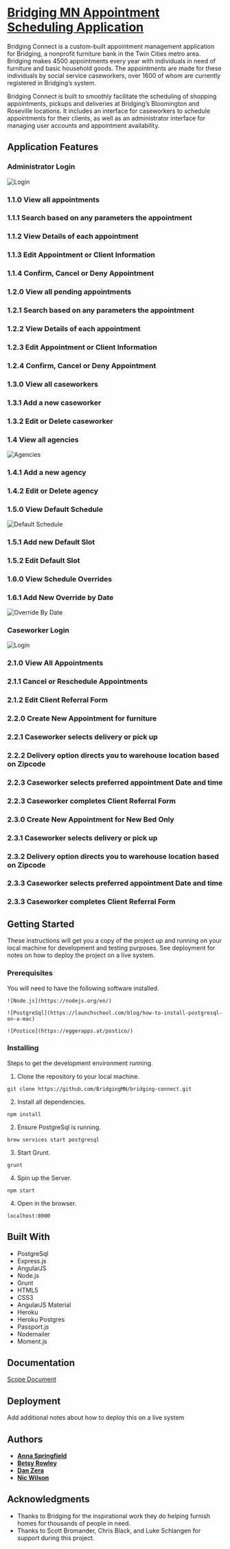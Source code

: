 # [Bridging MN Appointment Scheduling Application](https://bridging-connect.herokuapp.com)

Bridging Connect is a custom-built appointment management application for Bridging, a nonprofit furniture bank in the Twin Cities metro area. Bridging makes 4500 appointments every year with individuals in need of furniture and basic household goods. The appointments are made for these individuals by social service caseworkers, over 1600 of whom are currently registered in Bridging’s system.

Bridging Connect is built to smoothly facilitate the scheduling of shopping appointments, pickups and deliveries at Bridging’s Bloomington and Roseville locations. It includes an interface for caseworkers to schedule appointments for their clients, as well as an administrator interface for managing user accounts and appointment availability.

## Application Features

### Administrator Login

![Login](screenshots/Login.png)

### 1.1.0 View all appointments

### 1.1.1 Search based on any parameters the appointment

### 1.1.2 View Details of each appointment

### 1.1.3 Edit Appointment or Client Information

### 1.1.4 Confirm, Cancel or Deny Appointment

### 1.2.0 View all pending appointments

### 1.2.1 Search based on any parameters the appointment

### 1.2.2 View Details of each appointment

### 1.2.3 Edit Appointment or Client Information

### 1.2.4 Confirm, Cancel or Deny Appointment

### 1.3.0 View all caseworkers

### 1.3.1 Add a new caseworker

### 1.3.2 Edit or Delete caseworker

### 1.4 View all agencies

![Agencies](screenshots/Agencies.png)

### 1.4.1 Add a new agency

### 1.4.2 Edit or Delete agency

### 1.5.0 View Default Schedule

![Default Schedule](screenshots/DefaultSchedule.png)

### 1.5.1 Add new Default Slot

### 1.5.2 Edit Default Slot

### 1.6.0 View Schedule Overrides

### 1.6.1 Add New Override by Date

![Override By Date](screenshots/OverrideByDate.png)

### Caseworker Login

![Login](screenshots/Login.png)

### 2.1.0 View All Appointments

### 2.1.1 Cancel or Reschedule Appointments

### 2.1.2 Edit Client Referral Form

### 2.2.0 Create New Appointment for furniture

### 2.2.1 Caseworker selects delivery or pick up

### 2.2.2 Delivery option directs you to warehouse location based on Zipcode

### 2.2.3 Caseworker selects preferred appointment Date and time

### 2.2.3 Caseworker completes Client Referral Form

### 2.3.0 Create New Appointment for New Bed Only

### 2.3.1 Caseworker selects delivery or pick up

### 2.3.2 Delivery option directs you to warehouse location based on Zipcode

### 2.3.3 Caseworker selects preferred appointment Date and time

### 2.3.3 Caseworker completes Client Referral Form

## Getting Started

These instructions will get you a copy of the project up and running on your local machine for development and testing purposes. See deployment for notes on how to deploy the project on a live system.

### Prerequisites

You will need to have the following software installed.

```
![Node.js](https://nodejs.org/en/)
```

```
![PostgreSql](https://launchschool.com/blog/how-to-install-postgresql-on-a-mac)
```

```
![Postico](https://eggerapps.at/postico/)
```

### Installing

Steps to get the development environment running.

1. Clone the repository to your local machine.

```
git clone https://github.com/BridgingMN/bridging-connect.git
```

2. Install all dependencies.

```
npm install
```

2. Ensure PostgreSql is running.

```
brew services start postgresql
```

3. Start Grunt.

```
grunt
```

4. Spin up the Server.

```
npm start
```

4. Open in the browser.

```
localhost:8000
```

## Built With

* PostgreSql
* Express.js
* AngularJS
* Node.js
* Grunt
* HTML5
* CSS3
* AngularJS Material
* Heroku
* Heroku Postgres
* Passport.js
* Nodemailer
* Moment.js

## Documentation

[Scope Document](https://docs.google.com/document/d/1v6IdjE2lDHTlds3XIoozz-e2vWwTgf6rsJKuMvmSaC8/edit?usp=sharing)

## Deployment

Add additional notes about how to deploy this on a live system


## Authors

* [**Anna Springfield**](https://github.com/aespringfield)
* [**Betsy Rowley**](https://github.com/BetsyRowley)
* [**Dan Zera**](https://github.com/danzera)
* [**Nic Wilson**](https://github.com/nicolaslwilson)


## Acknowledgments

* Thanks to Bridging for the inspirational work they do helping furnish homes for thousands of people in need.
* Thanks to Scott Bromander, Chris Black, and Luke Schlangen for support during this project.
